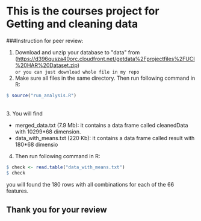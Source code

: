 # This is the courses project for Getting and cleaning data

###Instruction for peer review:
1. Download and unzip your database to "data" from
(https://d396qusza40orc.cloudfront.net/getdata%2Fprojectfiles%2FUCI%20HAR%20Dataset.zip)
<br> `or you can just download whole file in my repo` <br>
2. Make sure all files in the same directory. Then run following command in R:
```R
$ source("run_analysis.R")
```
<br>3. You will find<br>
- merged_data.txt (7.9 Mb): it contains a data frame called cleanedData with 10299*68 dimension.
- data_with_means.txt (220 Kb): it contains a data frame called result with 180*68 dimensio
4. Then run following command in R:<br>
```R
$ check <- read.table("data_with_means.txt")
$ check
```
you will found the 180 rows with all combinations for each of the 66 features.

## Thank you for your review
